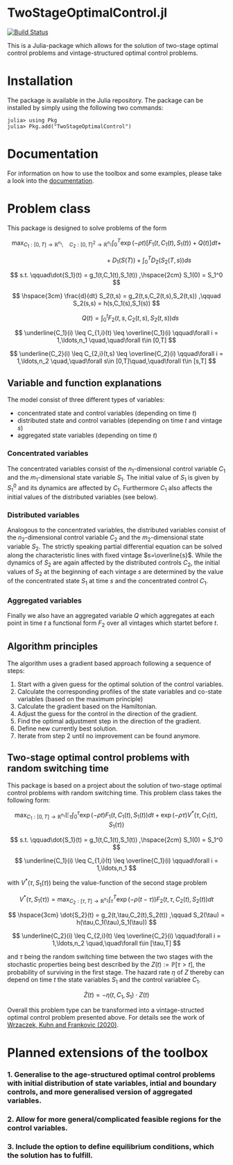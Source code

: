 # TwoStageOptimalControl.jl
[![Build Status](https://github.com/michaelfreiberger/TwoStageOptimalControl.jl/actions/workflows/ci.yml/badge.svg?branch=master)](https://github.com/michaelfreiberger/TwoStageOptimalControl.jl/actions/workflows/ci.yml?query=branch%3Amaster)


This is a Julia-package which allows for the solution of two-stage optimal control problems and vintage-structured optimal control problems.

# Installation


The package is available in the Julia repository. The package can be installed by simply using the following two commands:

```julia-repl
julia> using Pkg
julia> Pkg.add("TwoStageOptimalControl")
```

# Documentation

For information on how to use the toolbox and some examples, please take a look into the [documentation](https://michaelfreiberger.github.io/TwoStageOptimalControl.jl/dev/). 

# Problem class

This package is designed to solve problems of the form

$$ 
\max_{C_1: [0,T]\to\mathbb{R}^{n_1},\quad C_2:[0,T]^2\to\mathbb{R}^{n_2}}\int_{0}^{T} \exp(-\rho t)\Big[F_1(t,C_1(t),S_1(t)) + Q(t) \Big]dt +
$$

$$
\hspace{4cm} + D_1(S(T)) + \int_0^T D_2(S_2(T,s))ds
$$

$$
s.t. \qquad\dot{S_1}(t) = g_1(t,C_1(t),S_1(t)) ,\hspace{2cm} S_1(0) = S_1^0
$$

$$
\hspace{3cm} \frac{d}{dt} S_2(t,s) = g_2(t,s,C_2(t,s),S_2(t,s)) ,\qquad S_2(s,s) = h(s,C_1(s),S_1(s))
$$

$$
\qquad \qquad Q(t) = \int_0^t F_2(t,s,C_2(t,s),S_2(t,s)) ds
$$

$$
\underline{C_1}(i) \leq C_{1,i}(t) \leq \overline{C_1}(i) \qquad\forall i = 1,\ldots,n_1 \quad,\quad\forall t\in [0,T]
$$

$$
\underline{C_2}(i) \leq C_{2,i}(t,s) \leq \overline{C_2}(i) \qquad\forall i = 1,\ldots,n_2 \quad,\quad\forall s\in [0,T]\quad,\quad\forall t\in [s,T]
$$


## **Variable and function explanations**

The model consist of three different types of variables:

* concentrated state and control variables (depending on time $t$)
* distributed state and control variables (depending on time $t$ and vintage $s$)
* aggregated state variables (depending on time $t$)

### Concentrated variables

The concentrated variables consist of the $n_1$-dimensional control variable $C_1$ and the $m_1$-dimensional state variable $S_1$. The initial value of $S_1$ is given by $S_1^0$ and its dynamics are affected by $C_1$. Furthermore $C_1$ also affects the initial values of the distributed variables (see below).

### Distributed variables

Analogous to the concentrated variables, the distributed variables consist of the $n_2$-dimensional control variable $C_2$ and the $m_2$-dimensional state variable $S_2$. The strictly speaking partial differential equation can be solved along the characteristic lines with fixed vintage $s=\overline{s}$. While the dynamics of $S_2$ are again affected by the distributed controls $C_2$, the initial values of $S_2$ at the beginning of each vintage $s$ are determined by the value of the concentrated state $S_1$ at time $s$ and the concentrated control $C_1$.

### Aggregated variables

Finally we also have an aggregated variable $Q$ which aggregates at each point in time $t$ a functional form $F_2$ over all vintages which startet before $t$. 

## **Algorithm principles**

The algorithm uses a gradient based approach following a sequence of steps:

1. Start with a given guess for the optimal solution of the control variables.
2. Calculate the corresponding profiles of the state variables and co-state variables (based on the maximum principle)
3. Calculate the gradient based on the Hamiltonian.
4. Adjust the guess for the control in the direction of the gradient.
5. Find the optimal adjustment step in the direction of the gradient.
6. Define new currently best solution.
7. Iterate from step 2 until no improvement can be found anymore.

## **Two-stage optimal control problems with random switching time**

This package is based on a project about the solution of two-stage optimal control problems with random switching time. This problem class takes the following form:

$$ 
\max_{C_1: [0,T]\to\mathbb{R}^{n_1}}\mathbb{E}_{\tau}\int_{0}^{\tau} \exp(-\rho t) F_1(t,C_1(t),S_1(t)) dt + \exp(-\rho\tau)V^*(\tau,C_1(\tau),S_1(\tau))
$$

$$
s.t. \qquad\dot{S_1}(t) = g_1(t,C_1(t),S_1(t)) ,\hspace{2cm} S_1(0) = S_1^0
$$

$$
\underline{C_1}(i) \leq C_{1,i}(t) \leq \overline{C_1}(i) \qquad\forall i = 1,\ldots,n_1
$$

with $V^*(\tau,S_1(\tau))$ being the value-function of the second stage problem

$$
V^*(\tau,S_1(\tau)) = \max_{C_2:[\tau,T]\to\mathbb{R}^{n_2}}\int_{\tau}^T \exp(-\rho(t-\tau))F_2(t,\tau,C_2(t),S_2(t)) dt
$$

$$
\hspace{3cm} \dot{S_2}(t) = g_2(t,\tau,C_2(t),S_2(t)) ,\qquad S_2(\tau) = h(\tau,C_1(\tau),S_1(\tau))
$$

$$
\underline{C_2}(i) \leq C_{2,i}(t) \leq \overline{C_2}(i) \qquad\forall i = 1,\ldots,n_2 \quad,\quad\forall t\in [\tau,T]
$$

and $\tau$ being the random switching time between the two stages with the stochastic properties being best described by the $Z(t):= \mathbb{P}\left[\tau > t\right]$, the probability of surviving in the first stage. The hazard rate $\eta$ of $Z$ thereby can depend on time $t$ the state variables $S_1$ and the control variablee $C_1$.

$$
\dot{Z}(t) = -\eta(t,C_1,S_1)\cdot Z(t)
$$

Overall this problem type can be transformed into a vintage-structed optimal control problem presented above. For details see the work of [Wrzaczek, Kuhn and Frankovic (2020)](https://link.springer.com/article/10.1007/s10957-019-01598-5).

# Planned extensions of the toolbox

### 1. Generalise to the age-structured optimal control problems with initial distribution of state variables, intial and boundary controls, and more generalised version of aggregated variables.

### 2. Allow for more general/complicated feasible regions for the control variables.

### 3. Include the option to define equilibrium conditions, which the solution has to fulfill.
